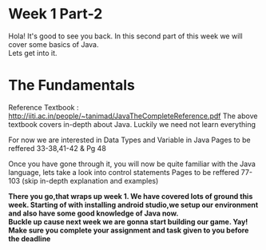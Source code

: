 <h1>Week 1 Part-2</h1>
Hola! It's good to see you back. In this second part of this week we will cover some basics of Java.<br>
Lets get into it.

<h1>The Fundamentals</h1>

Reference Textbook : http://iiti.ac.in/people/~tanimad/JavaTheCompleteReference.pdf
The above textbook covers in-depth about Java. Luckily we need not learn everything

For now we are interested in Data Types and Variable in Java
Pages to be reffered 33-38,41-42 & Pg 48

Once you have gone through it, you will now be quite familiar with the Java language, lets take a look into control statements
Pages to be reffered 77-103 (skip in-depth explanation and examples)

<b>There you go,that wraps up week 1. We have covered lots of ground this week. Starting of with installing android studio,we setup our
environment and also have some good knowledge of Java now.<br>
Buckle up cause next week we are gonna start building our game. Yay!<br>
Make sure you complete your assignment and task given to you before the deadline</b>
